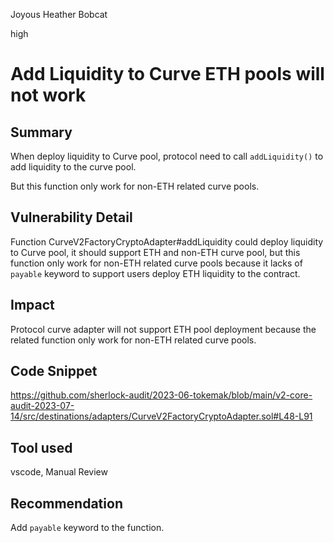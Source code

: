 Joyous Heather Bobcat

high

# Add Liquidity to Curve ETH pools will not work
## Summary

When deploy liquidity to Curve pool, protocol need to call `addLiquidity()` to add liquidity to the curve pool.

But this function only work for non-ETH related curve pools.


## Vulnerability Detail

Function CurveV2FactoryCryptoAdapter#addLiquidity could deploy liquidity to Curve pool, it should support ETH and non-ETH curve pool, but this function only work for non-ETH related curve pools because it lacks of `payable` keyword to support users deploy ETH liquidity to the contract.


## Impact

Protocol curve adapter will not support ETH pool deployment because the related function only work for non-ETH related curve pools.


## Code Snippet

https://github.com/sherlock-audit/2023-06-tokemak/blob/main/v2-core-audit-2023-07-14/src/destinations/adapters/CurveV2FactoryCryptoAdapter.sol#L48-L91


## Tool used

vscode, Manual Review

## Recommendation

Add `payable` keyword to the function.
